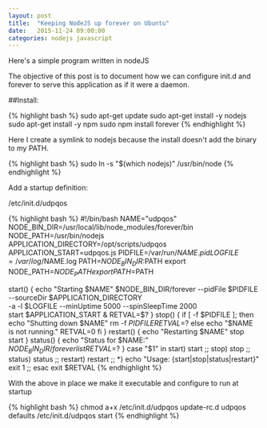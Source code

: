 ```yaml
---
layout: post
title:  "Keeping NodeJS up forever on Ubuntu"
date:   2015-11-24 09:00:00
categories: nodejs javascript 
---
```


Here's a simple program written in nodeJS

<script src="https://gist.github.com/lukemuccillo/6b89df3cfec327d1d0dc.js"></script>

The objective of this post is to document how we can configure init.d and forever to serve this application as if it were a daemon.

##Install: 

{% highlight bash %}
sudo apt-get update
sudo apt-get install -y nodejs
sudo apt-get install -y npm
sudo npm install forever
{% endhighlight %}
 
Here I create a symlink to nodejs because the install doesn't add the binary to my PATH.

{% highlight bash %}
sudo ln -s "$(which nodejs)" /usr/bin/node
{% endhighlight %}

Add a startup definition:

/etc/init.d/udpqos

{% highlight bash %}
#!/bin/bash
NAME="udpqos"
NODE_BIN_DIR=/usr/local/lib/node_modules/forever/bin
NODE_PATH=/usr/bin/nodejs
APPLICATION_DIRECTORY=/opt/scripts/udpqos
APPLICATION_START=udpqos.js
PIDFILE=/var/run/$NAME.pid
LOGFILE=/var/log/$NAME.log
PATH=$NODE_BIN_DIR:$PATH
export NODE_PATH=$NODE_PATH
export PATH=$PATH

 
start() {
        echo "Starting $NAME"
        $NODE_BIN_DIR/forever --pidFile $PIDFILE --sourceDir $APPLICATION_DIRECTORY \
                -a -l $LOGFILE --minUptime 5000 --spinSleepTime 2000 \
                start $APPLICATION_START &
        RETVAL=$?
}
stop() {
        if [ -f $PIDFILE ]; then
                echo "Shutting down $NAME"
                rm -f $PIDFILE
                RETVAL=$?
        else
                echo "$NAME is not running."
                RETVAL=0
        fi
}
restart() {
        echo "Restarting $NAME"
        stop
        start
}
status() {
        echo "Status for $NAME:"
        $NODE_BIN_DIR/forever list
        RETVAL=$?
}
case "$1" in
        start)
                start
                ;;
        stop)
                stop
                ;;
        status)
                status
                ;;
        restart)
                restart
                ;;
        *)
                echo "Usage: {start|stop|status|restart}"
                exit 1
                ;;
esac
exit $RETVAL
{% endhighlight %}

With the above in place we make it executable and configure to run at startup

{% highlight bash %}
chmod a+x /etc/init.d/udpqos 
update-rc.d udpqos defaults
/etc/init.d/udpqos start
{% endhighlight %}